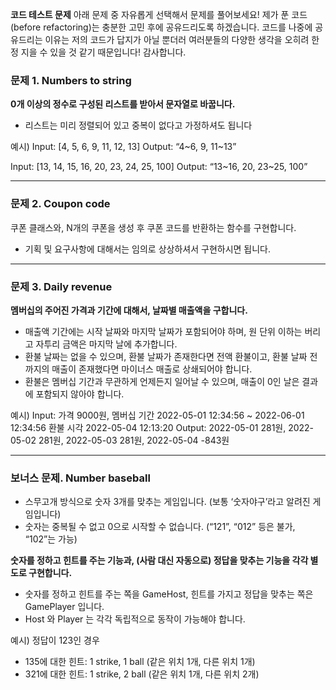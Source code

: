 **코드 테스트 문제**
아래 문제 중  자유롭게 선택해서 문제를 풀어보세요! 
제가 푼 코드(before refactoring)는 충분한 고민 후에 공유드리도록 하겠습니다.
코드를 나중에 공유드리는 이유는 저의 코드가 답지가 아닐 뿐더러 여러분들의 다양한 생각을 오히려 한정 지을 수 있을 것 같기 때문입니다!
감사합니다.

### 문제 1. Numbers to string

**0개 이상의 정수로 구성된 리스트를 받아서 문자열로 바꿉니다.**

- 리스트는 미리 정렬되어 있고 중복이 없다고 가정하셔도 됩니다

예시)
Input: [4, 5, 6, 9, 11, 12, 13]
Output: “4~6, 9, 11~13”

Input: [13, 14, 15, 16, 20, 23, 24, 25, 100]
Output: “13~16, 20, 23~25, 100”

---

### 문제 2. Coupon code

쿠폰 클래스와, N개의 쿠폰을 생성 후 쿠폰 코드를 반환하는 함수를 구현합니다.

- 기획 및 요구사항에 대해서는 임의로 상상하셔서 구현하시면 됩니다.

---

### 문제 3. Daily revenue

**멤버십의 주어진 가격과 기간에 대해서, 날짜별 매출액을 구합니다.**

- 매출액 기간에는 시작 날짜와 마지막 날짜가 포함되어야 하며,
원 단위 이하는 버리고 자투리 금액은 마지막 날에 추가합니다.
- 환불 날짜는 없을 수 있으며, 환불 날짜가 존재한다면 전액 환불이고,
환불 날짜 전 까지의 매출이 존재했다면 마이너스 매출로 상쇄되어야 합니다.
- 환불은 멤버십 기간과 무관하게 언제든지 일어날 수 있으며,
매출이 0인 날은 결과에 포함되지 않아야 합니다.

예시)
Input: 가격 9000원, 멤버십 기간 2022-05-01 12:34:56 ~ 2022-06-01 12:34:56
          환불 시각 2022-05-04 12:13:20
Output: 2022-05-01 281원, 2022-05-02 281원, 2022-05-03 281원, 2022-05-04 -843원

---

### 보너스 문제. Number baseball

- 스무고개 방식으로 숫자 3개를 맞추는 게임입니다.
(보통 ‘숫자야구’라고 알려진 게임입니다)
- 숫자는 중복될 수 없고 0으로 시작할 수 없습니다. 
(“121”, “012” 등은 불가, “102”는 가능)

**숫자를 정하고 힌트를 주는 기능과, (사람 대신 자동으로) 정답을 맞추는 기능을 각각 별도로 구현합니다.**

- 숫자를 정하고 힌트를 주는 쪽을 GameHost,
힌트를 가지고 정답을 맞추는 쪽은 GamePlayer 입니다.
- Host 와 Player 는 각각 독립적으로 동작이 가능해야 합니다.

예시)
정답이 123인 경우
 - 135에 대한 힌트: 1 strike, 1 ball (같은 위치 1개, 다른 위치 1개)
 - 321에 대한 힌트: 1 strike, 2 ball (같은 위치 1개, 다른 위치 2개)
